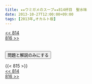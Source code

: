 ```yaml
---
title: ★★ウミガメのスープ★★814杯目　聖水味
date: 2013-10-27T12:00:00+09:00
tags: [2013年,オカルト板]
---
```

<div class="th_left"><a href="../814"><< 814</a></div>
<div class="th_right"><a href="../816">816 >></a></div>
<br><br>
<script src="../../js/cupsoup.js"></script>
<form>
<input type="button" value="問題と解説のみにする" onClick="toggleCupsoup()">
</form>
{{< 815 >}}
<div class="th_left"><a href="../814"><< 814</a></div>
<div class="th_right"><a href="../816">816 >></a></div>